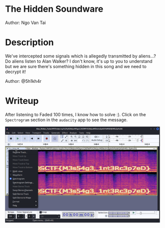 # The Hidden Soundware
Author: Ngo Van Tai

# Description
We've intercepted some signals which is allegedly transmitted by aliens...? Do aliens listen to Alan Walker? I don't know, it's up to you to understand but we are sure there's something hidden in this song and we need to decrypt it!

Author: @5h1kh4r

# Writeup
After listening to Faded 100 times, I know how to solve :). Click on the `Spectrogram` section in the `audacity` app to see the message.

![Alt text](image.png)